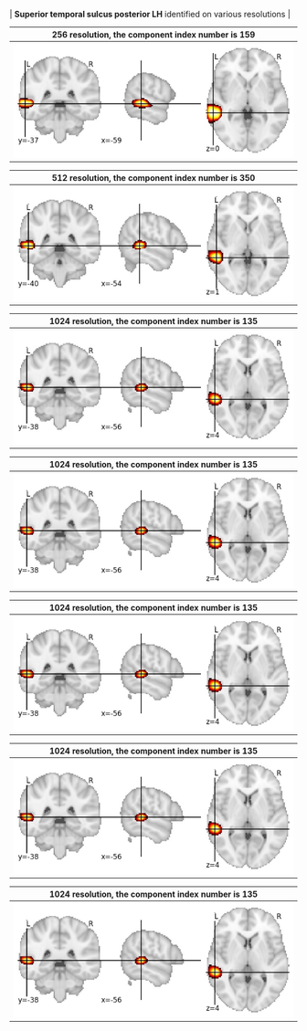 


| **Superior temporal sulcus posterior LH** identified on various resolutions |

| 256 resolution, the component index number is 159|  
|:---:|  
| ![Component 256](../256/final/159.jpg "From component 256: Superior temporal sulcus posterior LH") |

| 512 resolution, the component index number is 350|  
|:---:|  
| ![Component 512](../512/final/350.jpg "From component 512: Superior temporal sulcus posterior LH") |

| 1024 resolution, the component index number is 135|  
|:---:|  
| ![Component 1024](../1024/final/135.jpg "From component 1024: Superior temporal sulcus posterior LH") |

| 1024 resolution, the component index number is 135|  
|:---:|  
| ![Component 1024](../1024/final/135.jpg "From component 1024: Superior temporal sulcus posterior LH") |

| 1024 resolution, the component index number is 135|  
|:---:|  
| ![Component 1024](../1024/final/135.jpg "From component 1024: Superior temporal sulcus posterior LH") |

| 1024 resolution, the component index number is 135|  
|:---:|  
| ![Component 1024](../1024/final/135.jpg "From component 1024: Superior temporal sulcus posterior LH") |

| 1024 resolution, the component index number is 135|  
|:---:|  
| ![Component 1024](../1024/final/135.jpg "From component 1024: Superior temporal sulcus posterior LH") |